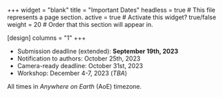 +++
widget = "blank" 
title = "Important Dates"
headless = true  # This file represents a page section.
active = true  # Activate this widget? true/false
weight = 20  # Order that this section will appear in.

[design]
columns = "1"
+++


- Submission deadline (extended): **September 19th, 2023**
- Notification to authors: October 25th, 2023
- Camera-ready deadline: October 31st, 2023 
- Workshop: December 4-7, 2023 (*TBA*)

All times in *Anywhere on Earth* (AoE) timezone.


